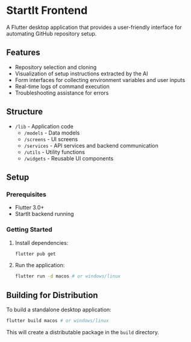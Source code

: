 # StartIt Frontend

A Flutter desktop application that provides a user-friendly interface for automating GitHub repository setup.

## Features

- Repository selection and cloning
- Visualization of setup instructions extracted by the AI
- Form interfaces for collecting environment variables and user inputs
- Real-time logs of command execution
- Troubleshooting assistance for errors

## Structure

- `/lib` - Application code
  - `/models` - Data models
  - `/screens` - UI screens
  - `/services` - API services and backend communication
  - `/utils` - Utility functions
  - `/widgets` - Reusable UI components

## Setup

### Prerequisites
- Flutter 3.0+
- StartIt backend running

### Getting Started

1. Install dependencies:
   ```bash
   flutter pub get
   ```

2. Run the application:
   ```bash
   flutter run -d macos # or windows/linux
   ```

## Building for Distribution

To build a standalone desktop application:

```bash
flutter build macos # or windows/linux
```

This will create a distributable package in the `build` directory.
